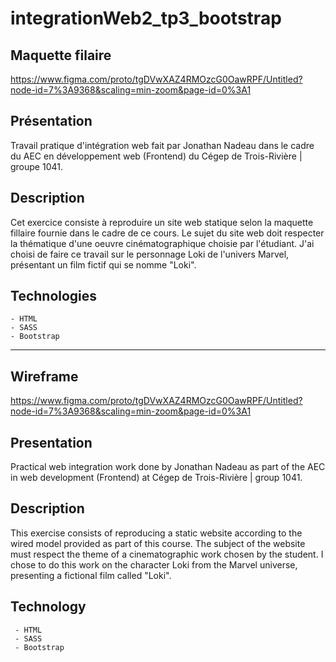# integrationWeb2_tp3_bootstrap

## Maquette filaire

https://www.figma.com/proto/tgDVwXAZ4RMOzcG0OawRPF/Untitled?node-id=7%3A9368&scaling=min-zoom&page-id=0%3A1

## Présentation

Travail pratique d'intégration web fait par Jonathan Nadeau dans le cadre du AEC en développement web (Frontend) du Cégep de Trois-Rivière | groupe 1041.

## Description

Cet exercice consiste à reproduire un site web statique selon la maquette fillaire fournie dans le cadre de ce cours. Le sujet du site web doit respecter la thématique d'une oeuvre cinématographique choisie par l'étudiant. J'ai choisi de faire ce travail sur le personnage Loki de l'univers Marvel, présentant un film fictif qui se nomme "Loki".

## Technologies

    - HTML
    - SASS
    - Bootstrap

---

## Wireframe

https://www.figma.com/proto/tgDVwXAZ4RMOzcG0OawRPF/Untitled?node-id=7%3A9368&scaling=min-zoom&page-id=0%3A1

## Presentation

Practical web integration work done by Jonathan Nadeau as part of the AEC in web development (Frontend) at Cégep de Trois-Rivière | group 1041.

## Description

This exercise consists of reproducing a static website according to the wired model provided as part of this course. The subject of the website must respect the theme of a cinematographic work chosen by the student. I chose to do this work on the character Loki from the Marvel universe, presenting a fictional film called "Loki".

## Technology

     - HTML
     - SASS
     - Bootstrap
